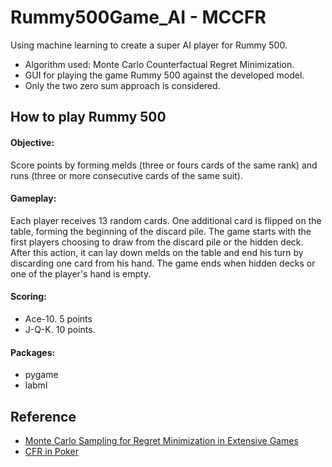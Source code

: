 
# Rummy500Game_AI - MCCFR

Using machine learning to create a super AI player for Rummy 500. 
* Algorithm used: Monte Carlo Counterfactual Regret Minimization.  
* GUI for playing the game Rummy 500 against the developed model.
* Only the two zero sum approach is considered. 




## How to play Rummy 500

#### Objective: 
Score points by forming melds (three or fours cards of the same rank) and runs (three or more consecutive cards of the same suit).
#### Gameplay:
Each player receives 13 random cards. One additional card is flipped on the table, forming the beginning of the discard pile. The game starts with the first players choosing to draw from the discard pile or the hidden deck. After this action, it can lay down melds on the table and end his turn by discarding one card from his hand. The game ends when hidden decks or one of the player's hand is empty.
#### Scoring:
* Ace-10. 5 points
* J-Q-K. 10 points.
#### Packages:
* pygame
* labml


## Reference

 - [Monte Carlo Sampling for Regret Minimization in Extensive Games](https://mlanctot.info/files/papers/nips09mccfr.pdf)
 - [CFR in Poker](https://nn.labml.ai/cfr/index.html)


